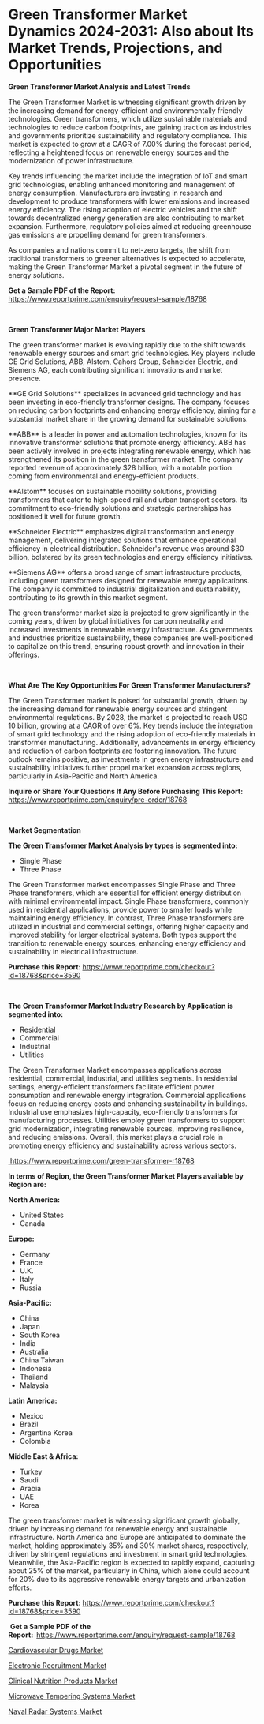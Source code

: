 <p><h1>Green Transformer Market Dynamics 2024-2031: Also about Its Market Trends, Projections, and Opportunities</h1></p><p><strong>Green Transformer Market Analysis and Latest Trends</strong></p>
<p><p>The Green Transformer Market is witnessing significant growth driven by the increasing demand for energy-efficient and environmentally friendly technologies. Green transformers, which utilize sustainable materials and technologies to reduce carbon footprints, are gaining traction as industries and governments prioritize sustainability and regulatory compliance. This market is expected to grow at a CAGR of 7.00% during the forecast period, reflecting a heightened focus on renewable energy sources and the modernization of power infrastructure.</p><p>Key trends influencing the market include the integration of IoT and smart grid technologies, enabling enhanced monitoring and management of energy consumption. Manufacturers are investing in research and development to produce transformers with lower emissions and increased energy efficiency. The rising adoption of electric vehicles and the shift towards decentralized energy generation are also contributing to market expansion. Furthermore, regulatory policies aimed at reducing greenhouse gas emissions are propelling demand for green transformers.</p><p>As companies and nations commit to net-zero targets, the shift from traditional transformers to greener alternatives is expected to accelerate, making the Green Transformer Market a pivotal segment in the future of energy solutions.</p></p>
<p><strong>Get a Sample PDF of the Report:&nbsp;</strong> <a href="https://www.reportprime.com/enquiry/request-sample/18768?utm_campaign=40&utm_medium=2&utm_source=Github&utm_content=ia&utm_term=22112024&utm_id=green-transformer">https://www.reportprime.com/enquiry/request-sample/18768</a></p>
<p>&nbsp;</p>
<p><strong>Green Transformer Major Market Players</strong></p>
<p><p>The green transformer market is evolving rapidly due to the shift towards renewable energy sources and smart grid technologies. Key players include GE Grid Solutions, ABB, Alstom, Cahors Group, Schneider Electric, and Siemens AG, each contributing significant innovations and market presence.</p><p>**GE Grid Solutions** specializes in advanced grid technology and has been investing in eco-friendly transformer designs. The company focuses on reducing carbon footprints and enhancing energy efficiency, aiming for a substantial market share in the growing demand for sustainable solutions.</p><p>**ABB** is a leader in power and automation technologies, known for its innovative transformer solutions that promote energy efficiency. ABB has been actively involved in projects integrating renewable energy, which has strengthened its position in the green transformer market. The company reported revenue of approximately $28 billion, with a notable portion coming from environmental and energy-efficient products.</p><p>**Alstom** focuses on sustainable mobility solutions, providing transformers that cater to high-speed rail and urban transport sectors. Its commitment to eco-friendly solutions and strategic partnerships has positioned it well for future growth.</p><p>**Schneider Electric** emphasizes digital transformation and energy management, delivering integrated solutions that enhance operational efficiency in electrical distribution. Schneider's revenue was around $30 billion, bolstered by its green technologies and energy efficiency initiatives.</p><p>**Siemens AG** offers a broad range of smart infrastructure products, including green transformers designed for renewable energy applications. The company is committed to industrial digitalization and sustainability, contributing to its growth in this market segment.</p><p>The green transformer market size is projected to grow significantly in the coming years, driven by global initiatives for carbon neutrality and increased investments in renewable energy infrastructure. As governments and industries prioritize sustainability, these companies are well-positioned to capitalize on this trend, ensuring robust growth and innovation in their offerings.</p></p>
<p>&nbsp;</p>
<p><strong>What Are The Key Opportunities For Green Transformer Manufacturers?</strong></p>
<p><p>The Green Transformer market is poised for substantial growth, driven by the increasing demand for renewable energy sources and stringent environmental regulations. By 2028, the market is projected to reach USD 10 billion, growing at a CAGR of over 6%. Key trends include the integration of smart grid technology and the rising adoption of eco-friendly materials in transformer manufacturing. Additionally, advancements in energy efficiency and reduction of carbon footprints are fostering innovation. The future outlook remains positive, as investments in green energy infrastructure and sustainability initiatives further propel market expansion across regions, particularly in Asia-Pacific and North America.</p></p>
<p><strong>Inquire or Share Your Questions If Any Before Purchasing This Report:</strong> <a href="https://www.reportprime.com/enquiry/pre-order/18768?utm_campaign=40&utm_medium=2&utm_source=Github&utm_content=ia&utm_term=22112024&utm_id=green-transformer">https://www.reportprime.com/enquiry/pre-order/18768</a></p>
<p>&nbsp;</p>
<p><strong>Market Segmentation</strong></p>
<p><strong>The Green Transformer Market Analysis by types is segmented into:</strong></p>
<p><ul><li>Single Phase</li><li>Three Phase</li></ul></p>
<p><p>The Green Transformer market encompasses Single Phase and Three Phase transformers, which are essential for efficient energy distribution with minimal environmental impact. Single Phase transformers, commonly used in residential applications, provide power to smaller loads while maintaining energy efficiency. In contrast, Three Phase transformers are utilized in industrial and commercial settings, offering higher capacity and improved stability for larger electrical systems. Both types support the transition to renewable energy sources, enhancing energy efficiency and sustainability in electrical infrastructure.</p></p>
<p><strong>Purchase this Report:&nbsp;</strong><a href="https://www.reportprime.com/checkout?id=18768&price=3590&utm_campaign=40&utm_medium=2&utm_source=Github&utm_content=ia&utm_term=22112024&utm_id=green-transformer">https://www.reportprime.com/checkout?id=18768&price=3590</a></p>
<p>&nbsp;</p>
<p><strong>The Green Transformer Market Industry Research by Application is segmented into:</strong></p>
<p><ul><li>Residential</li><li>Commercial</li><li>Industrial</li><li>Utilities</li></ul></p>
<p><p>The Green Transformer Market encompasses applications across residential, commercial, industrial, and utilities segments. In residential settings, energy-efficient transformers facilitate efficient power consumption and renewable energy integration. Commercial applications focus on reducing energy costs and enhancing sustainability in buildings. Industrial use emphasizes high-capacity, eco-friendly transformers for manufacturing processes. Utilities employ green transformers to support grid modernization, integrating renewable sources, improving resilience, and reducing emissions. Overall, this market plays a crucial role in promoting energy efficiency and sustainability across various sectors.</p></p>
<p><a href="https://www.reportprime.com/green-transformer-r18768?utm_campaign=40&utm_medium=2&utm_source=Github&utm_content=ia&utm_term=22112024&utm_id=green-transformer">&nbsp;https://www.reportprime.com/green-transformer-r18768</a></p>
<p><strong>In terms of Region, the Green Transformer Market Players available by Region are:</strong></p>
<p>
    <p> <strong> North America: </strong>
        <ul>
            <li>United States</li>
            <li>Canada</li>
        </ul>
        </p> 
    <p> <strong> Europe: </strong>
        <ul>
            <li>Germany</li>
            <li>France</li>
            <li>U.K.</li>
            <li>Italy</li>
            <li>Russia</li>
        </ul>
        </p> 
    <p> <strong> Asia-Pacific: </strong>
        <ul>
            <li>China</li>
            <li>Japan</li>
            <li>South Korea</li>
            <li>India</li>
            <li>Australia</li>
            <li>China Taiwan</li>
            <li>Indonesia</li>
            <li>Thailand</li>
            <li>Malaysia</li>
        </ul>
        </p> 
    <p> <strong> Latin America: </strong>
        <ul>
            <li>Mexico</li>
            <li>Brazil</li>
            <li>Argentina Korea</li>
            <li>Colombia</li>
        </ul>
        </p> 
    <p> <strong> Middle East & Africa: </strong>
        <ul>
            <li>Turkey</li>
            <li>Saudi</li>
            <li>Arabia</li>
            <li>UAE</li>
            <li>Korea</li>
        </ul>
    </p>
    </p>
<p><p>The green transformer market is witnessing significant growth globally, driven by increasing demand for renewable energy and sustainable infrastructure. North America and Europe are anticipated to dominate the market, holding approximately 35% and 30% market shares, respectively, driven by stringent regulations and investment in smart grid technologies. Meanwhile, the Asia-Pacific region is expected to rapidly expand, capturing about 25% of the market, particularly in China, which alone could account for 20% due to its aggressive renewable energy targets and urbanization efforts.</p></p>
<p><strong>Purchase this Report: </strong><a href="https://www.reportprime.com/checkout?id=18768&price=3590&utm_campaign=40&utm_medium=2&utm_source=Github&utm_content=ia&utm_term=22112024&utm_id=green-transformer">https://www.reportprime.com/checkout?id=18768&price=3590</a></p>
<p>&nbsp;<strong>Get a Sample PDF of the Report:&nbsp;&nbsp;</strong><a href="https://www.reportprime.com/enquiry/request-sample/18768?utm_campaign=40&utm_medium=2&utm_source=Github&utm_content=ia&utm_term=22112024&utm_id=green-transformer">https://www.reportprime.com/enquiry/request-sample/18768</a></p>
<p><strong></strong></p>
<p><p><a href="https://issuu.com/reportprime-2/docs/cardiovascular-drugs-market-size-20_61d029d9d0a2ce?utm_campaign=40&utm_medium=2&utm_source=Github&utm_content=ia&utm_term=22112024&utm_id=green-transformer">Cardiovascular Drugs Market</a></p><p><a href="https://www.linkedin.com/pulse/electronic-recruitment-market-industry-trends-forecast-period-ehwxe?utm_campaign=40&utm_medium=2&utm_source=Github&utm_content=ia&utm_term=22112024&utm_id=green-transformer">Electronic Recruitment Market</a></p><p><a href="https://issuu.com/reportprime-2/docs/clinical-nutrition-products-market-_3857e15491cbed?utm_campaign=40&utm_medium=2&utm_source=Github&utm_content=ia&utm_term=22112024&utm_id=green-transformer">Clinical Nutrition Products Market</a></p><p><a href="https://github.com/DixieGrimes/Market-Research-Report-List-1/blob/main/microwave-tempering-systems-market.md?utm_campaign=40&utm_medium=2&utm_source=Github&utm_content=ia&utm_term=22112024&utm_id=green-transformer">Microwave Tempering Systems Market</a></p><p><a href="https://www.linkedin.com/pulse/detailed-naval-radar-systems-market-analysis-2024-2031-size-lbbce?utm_campaign=40&utm_medium=2&utm_source=Github&utm_content=ia&utm_term=22112024&utm_id=green-transformer">Naval Radar Systems Market</a></p></p>
